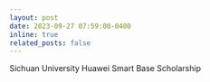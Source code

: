 ```yaml
---
layout: post
date: 2023-09-27 07:59:00-0400
inline: true
related_posts: false
---
```


Sichuan University Huawei Smart Base Scholarship
